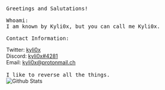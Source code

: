 [1]: https://twitter.com/kyli0x
[2]: https://discord.com/
[3]: https://mailto:kyli0x@protonmail.ch

<samp>
 Greetings and Salutations!
 <br><br>
 Whoami:
 <br>
 I am known by Kyli0x, but you can call me Kyli0x.
 <br><br>
 Contact Information:
</samp>

Twitter: [kyli0x][1]
<br>
Discord: [kyli0x#4281][2]
<br>
Email: [kyli0x@protonmail.ch][3]
<br><br>
<samp>
 I like to reverse all the things.
 <br>
</samp>
![Github Stats](https://github-readme-stats.vercel.app/api?username=kyli0x&show_icons=true&theme=radical)
